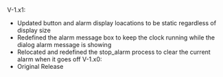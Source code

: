 V-1.x1:
  - Updated button and alarm display loacations to be static regardless of display size
  - Redefined the alarm message box to keep the clock running while the dialog alarm message is showing
  - Relocated and redefined the stop_alarm process to clear the current alarm when it goes off
V-1.x0:
  - Original Release
